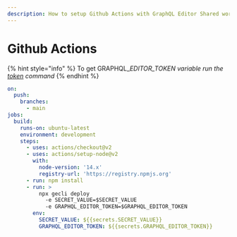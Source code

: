 ```yaml
---
description: How to setup Github Actions with GraphQL Editor Shared worker deployment
---
```


# Github Actions

{% hint style="info" %}
To get GRAPHQL\__EDITOR\_TOKEN variable run the_ [_token_](broken-reference) _command_
{% endhint %}

```yaml
on:
  push:
    branches:
      - main
jobs:
  build:
    runs-on: ubuntu-latest
    environment: development
    steps:
      - uses: actions/checkout@v2
      - uses: actions/setup-node@v2
        with:
          node-version: '14.x'
          registry-url: 'https://registry.npmjs.org'
      - run: npm install
      - run: >
          npx gecli deploy 
            -e SECRET_VALUE=$SECRET_VALUE 
            -e GRAPHQL_EDITOR_TOKEN=$GRAPHQL_EDITOR_TOKEN 
        env:
          SECRET_VALUE: ${{secrets.SECRET_VALUE}}
          GRAPHQL_EDITOR_TOKEN: ${{secrets.GRAPHQL_EDITOR_TOKEN}}
```
